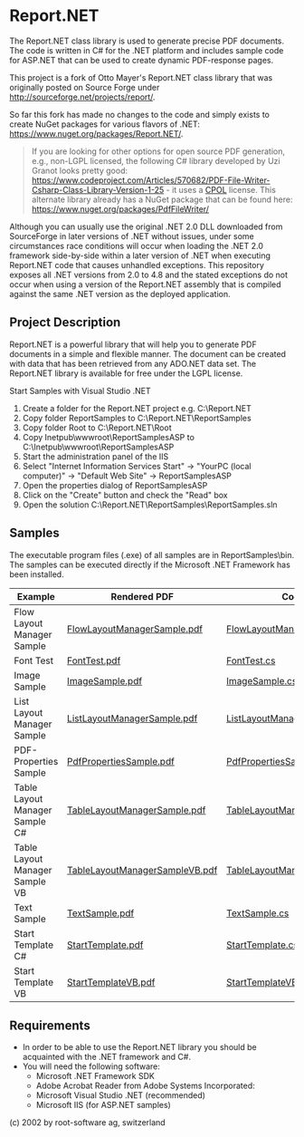 # Report.NET
The Report.NET class library is used to generate precise PDF documents. The code is written in C# for the .NET platform and
includes sample code for ASP.NET that can be used to create dynamic PDF-response pages.

This project is a fork of Otto Mayer's Report.NET class library that was originally posted on Source Forge
under http://sourceforge.net/projects/report/.

So far this fork has made no changes to the code and simply exists to create NuGet packages for various flavors of .NET: 
https://www.nuget.org/packages/Report.NET/.

> If you are looking for other options for open source PDF generation, e.g., non-LGPL licensed, the following C# library developed by Uzi Granot looks pretty good: https://www.codeproject.com/Articles/570682/PDF-File-Writer-Csharp-Class-Library-Version-1-25 - it uses a [CPOL](https://www.codeproject.com/info/cpol10.aspx) license. This alternate library already has a NuGet package that can be found here: https://www.nuget.org/packages/PdfFileWriter/

Although you can usually use the original .NET 2.0 DLL downloaded from SourceForge in later versions of .NET without issues, under some circumstances race conditions will occur when loading the .NET 2.0 framework side-by-side within a later version of .NET when executing Report.NET code that causes unhandled exceptions. This repository exposes all .NET versions from 2.0 to 4.8 and the stated exceptions do not occur when using a version of the Report.NET assembly that is compiled against the same .NET version as the deployed application.

## Project Description

Report.NET is a powerful library that will help you to generate PDF documents in a simple and flexible manner. The document
can be created with data that has been retrieved from any ADO.NET data set. The Report.NET library is available for free
under the LGPL license.

Start Samples with Visual Studio .NET

1. Create a folder for the Report.NET project e.g. C:\Report.NET
2. Copy folder ReportSamples to C:\Report.NET\ReportSamples
3. Copy folder Root to C:\Report.NET\Root
4. Copy Inetpub\wwwroot\ReportSamplesASP to C:\Inetpub\wwwroot\ReportSamplesASP
5. Start the administration panel of the IIS
5. Select "Internet Information Services Start" -> "YourPC (local computer)" -> "Default Web Site" -> ReportSamplesASP
6. Open the properties dialog of ReportSamplesASP
7. Click on the "Create" button and check the "Read" box
8. Open the solution C:\Report.NET\ReportSamples\ReportSamples.sln
 
## Samples

The executable program files (.exe) of all samples are in ReportSamples\bin. The samples can be executed directly if the
Microsoft .NET Framework has been installed.

| Example | Rendered PDF | Code |
| --- | --- | --- |
| Flow Layout Manager Sample | [FlowLayoutManagerSample.pdf](../master/ReportSamples/pdf/FlowLayoutManagerSample.pdf) | [FlowLayoutManagerSample.cs](../master/ReportSamples/Samples/FlowLayoutManagerSample.cs) |
| Font Test |	[FontTest.pdf](../master/ReportSamples/pdf/Test.pdf) | [FontTest.cs](../master/ReportSamples/Samples/Test.cs) |
| Image Sample | [ImageSample.pdf](../master/ReportSamples/pdf/ImageSample.pdf) | [ImageSample.cs](../master/ReportSamples/Samples/ImageSample.cs) |
| List Layout Manager Sample | [ListLayoutManagerSample.pdf](../master/ReportSamples/pdf/ListLayoutManagerSample.pdf) | [ListLayoutManagerSample.cs](../master/ReportSamples/Samples/ListLayoutManagerSample.cs) |
| PDF-Properties Sample | [PdfPropertiesSample.pdf](../master/ReportSamples/pdf/PdfPropertiesSample.pdf) | [PdfPropertiesSample.cs](../master/ReportSamples/Samples/PdfPropertiesSample.cs) |
| Table Layout Manager Sample C# | [TableLayoutManagerSample.pdf](../master/ReportSamples/pdf/TableLayoutManagerSample.pdf) | [TableLayoutManagerSample.cs](../master/ReportSamples/Samples/TableLayoutManagerSample.cs) |
| Table Layout Manager Sample VB | [TableLayoutManagerSampleVB.pdf](../master/ReportSamples/pdf/TableLayoutManagerSample.pdf) | [TableLayoutManagerSample.cs](../master/ReportSamples/TableLayoutManagerSampleVB/TableLayoutManagerSample.vb) |
| Text Sample | [TextSample.pdf](../master/ReportSamples/pdf/TextSample.pdf) | [TextSample.cs](../master/ReportSamples/Samples/TextSample.cs) |
| Start Template C# | [StartTemplate.pdf](../master/ReportSamples/pdf/StartTemplate.pdf) | [StartTemplate.cs](../master/ReportSamples/StartTemplate/StartTemplate.cs) |
| Start Template VB | [StartTemplateVB.pdf](../master/ReportSamples/pdf/StartTemplateVB.pdf) | [StartTemplateVB.vb](../master/ReportSamples/StartTemplateVB/StartTemplateVB.vb) |

## Requirements

* In order to be able to use the Report.NET library you should be acquainted with the .NET framework and C#.
* You will need the following software:
  * Microsoft .NET Framework SDK
  * Adobe Acrobat Reader from Adobe Systems Incorporated:
  * Microsoft Visual Studio .NET (recommended)
  * Microsoft IIS (for ASP.NET samples)
  
(c) 2002 by root-software ag, switzerland
